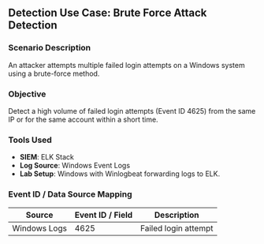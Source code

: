 ## Detection Use Case: Brute Force Attack Detection

### Scenario Description
An attacker attempts multiple failed login attempts on a Windows system using a brute-force method.

### Objective
Detect a high volume of failed login attempts (Event ID 4625) from the same IP or for the same account within a short time.

### Tools Used
- **SIEM**: ELK Stack
- **Log Source**: Windows Event Logs
- **Lab Setup**: Windows with Winlogbeat forwarding logs to ELK.

### Event ID / Data Source Mapping
| Source        | Event ID / Field | Description          |
|---------------|------------------|----------------------|
| Windows Logs  | 4625             | Failed login attempt |
